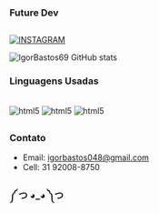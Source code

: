 ### Future Dev 
##

[![INSTAGRAM](https://img.shields.io/badge/Instagram-E4405F?style=for-the-badge&logo=instagram&logoColor=white)](https://instagram.com/lkt.igor)

![IgorBastos69 GitHub stats](https://github-readme-stats.vercel.app/api?username=IgorBastos69&show_icons=true&theme=radical)



### Linguagens Usadas

<div style="display: inline_block"><br/>
    <img aLt="html5" src="https://img.shields.io/badge/HTML5-E34F26?style=for-the-badge&logo=html5&logoColor=white"/>
    <img aLt="html5" src="https://img.shields.io/badge/CSS3-1572B6?style=for-the-badge&logo=css3&logoColor=white"/>
    <img aLt="html5" src="https://img.shields.io/badge/JavaScript-F7DF1E?style=for-the-badge&logo=javascript&logoColor=black"/>
</div>

##
### Contato
- Email: igorbastos048@gmail.com
- Cell: 31 92008-8750

### ༼ つ ◕_◕ ༽つ
